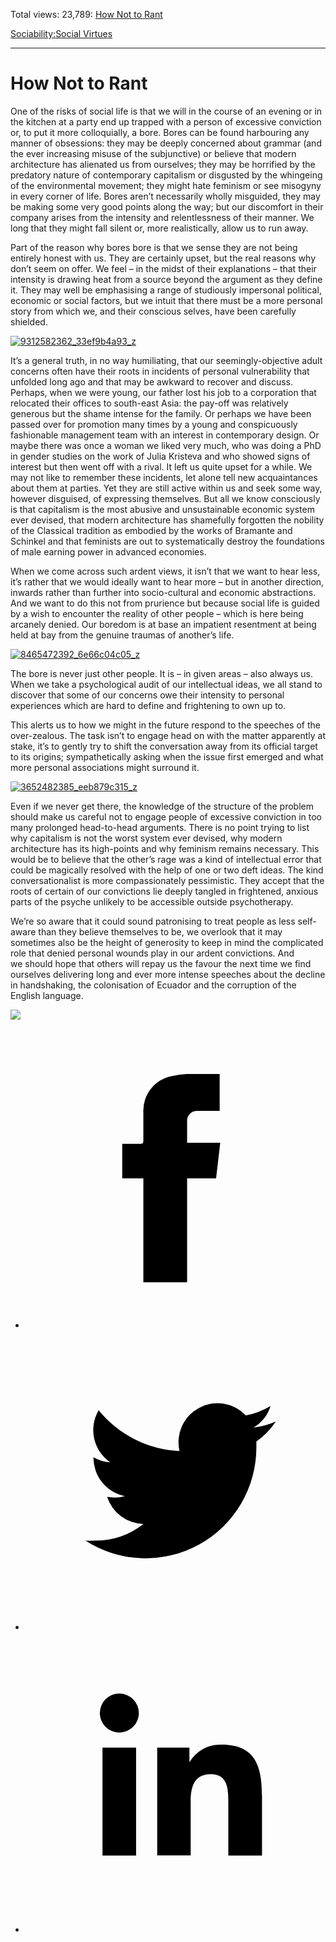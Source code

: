 Total views: 23,789: [How Not to Rant](https://www.theschooloflife.com/thebookoflife/how-not-to-rant/)

[Sociability:](https://www.theschooloflife.com/thebookoflife/category/sociability/)[Social Virtues](https://www.theschooloflife.com/thebookoflife/category/sociability/social-virtues/)

* * *

# How Not to Rant
<style>
						.alignnone {
  display: block;
  margin-left: auto;
  margin-right: auto;
  align: center:
}

.addtoany_share_save_container {
display:none;
}

.wp-block-image {
		display: block;
  margin-left: auto;
  margin-right: auto;
  width: 50%;
}

.aligncenter {
display: block;
  margin-left: auto;
  margin-right: auto;
  align: center:
}

@media only screen and (max-width: 500px) {
  .wp-block-image {
		display: block;
  margin-left: auto;
  margin-right: auto;
  width: 100%;
} }

h1 {max-width: 600px !important;
}
.s18-single-post .content-area .site-main article .post-cat-header-display + .old-wrapper p {
    font-size: 1.200em
}
						</style>

One of the risks of social life is that we will in the course of an evening or in the kitchen at a party end up trapped with a person of excessive conviction or, to put it more colloquially, a bore. Bores can be found harbouring any manner of obsessions: they may be deeply concerned about grammar (and the ever increasing misuse of the subjunctive) or believe that modern architecture has alienated us from ourselves; they may be horrified by the predatory nature of contemporary capitalism or disgusted by the whingeing of the environmental movement; they might hate feminism or see misogyny in every corner of life. Bores aren’t necessarily wholly misguided, they may be making some very good points along the way; but our discomfort in their company arises from the intensity and relentlessness of their manner. We long that they might fall silent or, more realistically, allow us to run away.

Part of the reason why bores bore is that we sense they are not being entirely honest with us. They are certainly upset, but the real reasons why don’t seem on offer. We feel – in the midst of their explanations – that their intensity is drawing heat from a source beyond the argument as they define it. They may well be emphasising a range of studiously impersonal political, economic or social factors, but we intuit that there must be a more personal story from which we, and their conscious selves, have been carefully shielded.

[![9312582362_33ef9b4a93_z](https://www.theschooloflife.com/thebookoflife/wp-content/uploads/2016/10/9312582362_33ef9b4a93_z.jpg)](http://www.thebookoflife.org/wp-content/uploads/2016/10/9312582362_33ef9b4a93_z.jpg)

It’s a general truth, in no way humiliating, that our seemingly-objective adult concerns often have their roots in incidents of personal vulnerability that unfolded long ago and that may be awkward to recover and discuss. Perhaps, when we were young, our father lost his job to a corporation that relocated their offices to south-east Asia: the pay-off was relatively generous but the shame intense for the family. Or perhaps we have been passed over for promotion many times by a young and conspicuously fashionable management team with an interest in contemporary design. Or maybe there was once a woman we liked very much, who was doing a PhD in gender studies on the work of Julia Kristeva and who showed signs of interest but then went off with a rival. It left us quite upset for a while. We may not like to remember these incidents, let alone tell new acquaintances about them at parties. Yet they are still active within us and seek some way, however disguised, of expressing themselves. But all we know consciously is that capitalism is the most abusive and unsustainable economic system ever devised, that modern architecture has shamefully forgotten the nobility of the Classical tradition as embodied by the works of Bramante and Schinkel and that feminists are out to systematically destroy the foundations of male earning power in advanced economies.

When we come across such ardent views, it isn’t that we want to hear less, it’s rather that we would ideally want to hear more – but in another direction, inwards rather than further into socio-cultural and economic abstractions. And we want to do this not from prurience but because social life is guided by a wish to encounter the reality of other people – which is here being arcanely denied. Our boredom is at base an impatient resentment at being held at bay from the genuine traumas of another’s life.

[![8465472392_6e66c04c05_z](https://www.theschooloflife.com/thebookoflife/wp-content/uploads/2016/10/8465472392_6e66c04c05_z.jpg)](http://www.thebookoflife.org/wp-content/uploads/2016/10/8465472392_6e66c04c05_z.jpg)

The bore is never just other people. It is – in given areas – also always us. When we take a psychological audit of our intellectual ideas, we all stand to discover that some of our concerns owe their intensity to personal experiences which are hard to define and frightening to own up to.

This alerts us to how we might in the future respond to the speeches of the over-zealous. The task isn’t to engage head on with the matter apparently at stake, it’s to gently try to shift the conversation away from its official target to its origins; sympathetically asking when the issue first emerged and what more personal associations might surround it.

[![3652482385_eeb879c315_z](https://www.theschooloflife.com/thebookoflife/wp-content/uploads/2016/10/3652482385_eeb879c315_z.jpg)](http://www.thebookoflife.org/wp-content/uploads/2016/10/3652482385_eeb879c315_z.jpg)

Even if we never get there, the knowledge of the structure of the problem should make us careful not to engage people of excessive conviction in too many prolonged head-to-head arguments. There is no point trying to list why capitalism is not the worst system ever devised, why modern architecture has its high-points and why feminism remains necessary. This would be to believe that the other’s rage was a kind of intellectual error that could be magically resolved&nbsp;with the help of&nbsp;one or two deft ideas. The kind conversationalist is more compassionately pessimistic. They accept that the roots of certain of our convictions lie deeply tangled in frightened, anxious parts of the psyche unlikely to be accessible outside psychotherapy.

We’re so aware that it could sound patronising to treat people as less self-aware than they believe themselves to be, we overlook that it may sometimes also be the height of generosity to keep in mind the complicated role that denied personal wounds play in our ardent convictions. And we&nbsp;should hope that others will repay us the favour the next time we find ourselves delivering long and ever more intense speeches about the decline in handshaking, the colonisation of Ecuador and the corruption of the English language.

[![](https://img.youtube.com/vi/gaDPUqL1x4E/0.jpg)](https://www.youtube.com/embed/gaDPUqL1x4E?ecver=2 '')
<style>
    .iframe-class { display: block !important; }
</style>

- [<svg xmlns="http://www.w3.org/2000/svg" viewbox="0 0 26 26"><title>Facebook</title>
                    <g>
                        <path d="M8.38,10H9.92c.2,0,.29,0,.29-.28,0-.82,0-1.64,0-2.46a3.05,3.05,0,0,1,2.57-3.15A7.22,7.22,0,0,1,14,3.95c.86,0,1.71,0,2.57,0h.25v3.2h-2A.85.85,0,0,0,14,8c0,.62,0,1.24,0,1.91h2.87L16.51,13H14v9H10.21V13H8.38Z"></path>
                    </g>
                </svg>](http://www.facebook.com/sharer/sharer.php?u=https://www.theschooloflife.com/thebookoflife/how-not-to-rant/)
- [<svg xmlns="http://www.w3.org/2000/svg" viewbox="0 0 26 26"><title>Twitter</title>
                    <path d="M21.69,7.9a6.75,6.75,0,0,1-1.94.53,3.39,3.39,0,0,0,1.48-1.87,6.76,6.76,0,0,1-2.14.82,3.38,3.38,0,0,0-5.75,3.08,9.59,9.59,0,0,1-7-3.53,3.38,3.38,0,0,0,1,4.51A3.36,3.36,0,0,1,5.89,11v0A3.38,3.38,0,0,0,8.6,14.37a3.39,3.39,0,0,1-1.53.06,3.38,3.38,0,0,0,3.15,2.35A6.78,6.78,0,0,1,6,18.22a6.87,6.87,0,0,1-.81,0A9.6,9.6,0,0,0,20,10.08q0-.22,0-.44A6.86,6.86,0,0,0,21.69,7.9Z"></path>
                </svg>](http://twitter.com/share?url=https://www.theschooloflife.com/thebookoflife/how-not-to-rant/&text=&via=theschooloflife)
- [<svg xmlns="http://www.w3.org/2000/svg" viewbox="0 0 26 26"><title>LinkedIn</title>
<path class="cls-2" d="M6.67,10H9.58v9.36H6.67ZM8.13,5.32A1.69,1.69,0,1,1,6.44,7,1.69,1.69,0,0,1,8.13,5.32"></path><path class="cls-2" d="M11.41,10H14.2v1.28h0A3.06,3.06,0,0,1,17,9.75c2.95,0,3.49,1.94,3.49,4.46v5.14H17.57V14.79c0-1.09,0-2.48-1.51-2.48s-1.75,1.18-1.75,2.4v4.63H11.41Z"></path></svg>](https://www.linkedin.com/shareArticle?mini=true&url=https://www.theschooloflife.com/thebookoflife/how-not-to-rant/)
